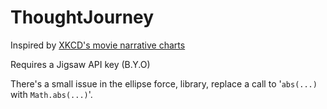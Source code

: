 # ThoughtJourney

Inspired by [XKCD's movie narrative charts](https://xkcd.com/657/large/)

Requires a Jigsaw API key (B.Y.O)

There's a small issue in the ellipse force, library, replace a call to '`abs(...)` with `Math.abs(...)`'.
